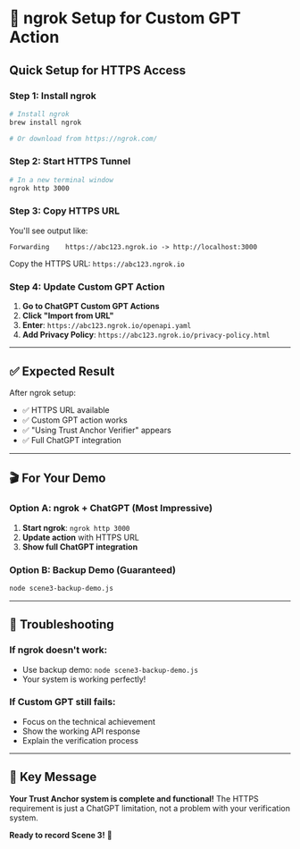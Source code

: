# 🚀 ngrok Setup for Custom GPT Action

## **Quick Setup for HTTPS Access**

### **Step 1: Install ngrok**
```bash
# Install ngrok
brew install ngrok

# Or download from https://ngrok.com/
```

### **Step 2: Start HTTPS Tunnel**
```bash
# In a new terminal window
ngrok http 3000
```

### **Step 3: Copy HTTPS URL**
You'll see output like:
```
Forwarding    https://abc123.ngrok.io -> http://localhost:3000
```

Copy the HTTPS URL: `https://abc123.ngrok.io`

### **Step 4: Update Custom GPT Action**
1. **Go to ChatGPT Custom GPT Actions**
2. **Click "Import from URL"**
3. **Enter**: `https://abc123.ngrok.io/openapi.yaml`
4. **Add Privacy Policy**: `https://abc123.ngrok.io/privacy-policy.html`

---

## **✅ Expected Result**

After ngrok setup:
- ✅ HTTPS URL available
- ✅ Custom GPT action works
- ✅ "Using Trust Anchor Verifier" appears
- ✅ Full ChatGPT integration

---

## **🎬 For Your Demo**

### **Option A: ngrok + ChatGPT** (Most Impressive)
1. **Start ngrok**: `ngrok http 3000`
2. **Update action** with HTTPS URL
3. **Show full ChatGPT integration**

### **Option B: Backup Demo** (Guaranteed)
```bash
node scene3-backup-demo.js
```

---

## **🔧 Troubleshooting**

### **If ngrok doesn't work:**
- Use backup demo: `node scene3-backup-demo.js`
- Your system is working perfectly!

### **If Custom GPT still fails:**
- Focus on the technical achievement
- Show the working API response
- Explain the verification process

---

## **🎯 Key Message**

**Your Trust Anchor system is complete and functional!** The HTTPS requirement is just a ChatGPT limitation, not a problem with your verification system.

**Ready to record Scene 3!** 🎥 